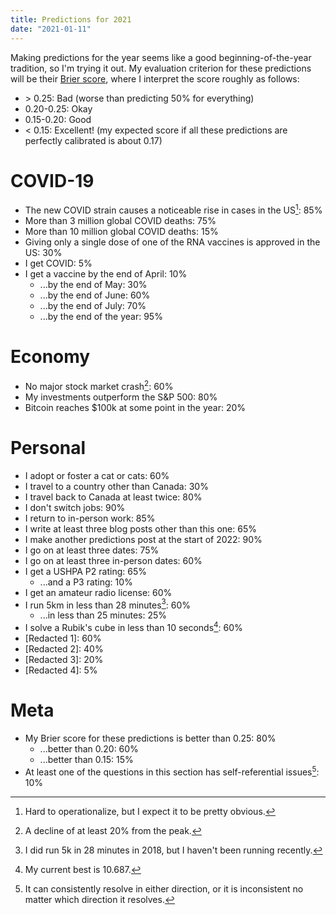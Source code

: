 ```yaml
---
title: Predictions for 2021
date: "2021-01-11"
---
```


Making predictions for the year seems like a good beginning-of-the-year tradition, so I'm trying it out. My evaluation criterion for these predictions will be their [Brier score](https://en.wikipedia.org/wiki/Brier_score), where I interpret the score roughly as follows:

- \> 0.25: Bad (worse than predicting 50% for everything)
- 0.20-0.25: Okay
- 0.15-0.20: Good
- \< 0.15: Excellent! (my expected score if all these predictions are perfectly calibrated is about 0.17)

# COVID-19

- The new COVID strain causes a noticeable rise in cases in the US[^strain]: 85%
- More than 3 million global COVID deaths: 75%
- More than 10 million global COVID deaths: 15%
- Giving only a single dose of one of the RNA vaccines is approved in the US: 30%
- I get COVID: 5%
- I get a vaccine by the end of April: 10%
  - ...by the end of May: 30%
  - ...by the end of June: 60%
  - ...by the end of July: 70%
  - ...by the end of the year: 95%

[^strain]: Hard to operationalize[^operationalize], but I expect it to be pretty obvious.
[^operationalize]: Attempt: there is evidence of its presence in >20 states, and there are more than 2.5M confirmed cases per week in the US at its peak, sometime between March and June.

# Economy
- No major stock market crash[^crash]: 60%
- My investments outperform the S&P 500: 80%
- Bitcoin reaches $100k at some point in the year: 20%

[^crash]: A decline of at least 20% from the peak.

# Personal

- I adopt or foster a cat or cats: 60%
- I travel to a country other than Canada: 30%
- I travel back to Canada at least twice: 80%
- I don't switch jobs: 90%
- I return to in-person work: 85%
- I write at least three blog posts other than this one: 65%
- I make another predictions post at the start of 2022: 90%
- I go on at least three dates: 75%
- I go on at least three in-person dates: 60%
- I get a USHPA P2 rating: 65%
  - ...and a P3 rating: 10%
- I get an amateur radio license: 60%
- I run 5km in less than 28 minutes[^pace]: 60%
  - ...in less than 25 minutes: 25%
- I solve a Rubik's cube in less than 10 seconds[^cube]: 60%
- \[Redacted 1\]: 60%
- \[Redacted 2\]: 40%
- \[Redacted 3\]: 20%
- \[Redacted 4\]: 5%

[^pace]: I did run 5k in 28 minutes in 2018, but I haven't been running recently.
[^cube]: My current best is 10.687.

# Meta

- My Brier score for these predictions is better than 0.25: 80%
  - ...better than 0.20: 60%
  - ...better than 0.15: 15%
- At least one of the questions in this section has self-referential issues[^paradox]: 10%

[^paradox]: It can consistently resolve in either direction, or it is inconsistent no matter which direction it resolves.
